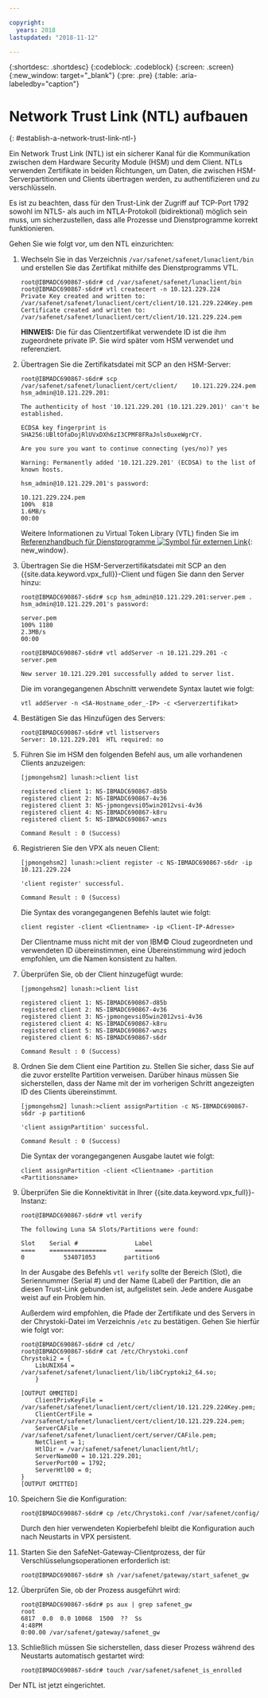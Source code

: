 ```yaml
---

copyright:
  years: 2018
lastupdated: "2018-11-12"

---
```


{:shortdesc: .shortdesc}
{:codeblock: .codeblock}
{:screen: .screen}
{:new_window: target="_blank"}
{:pre: .pre}
{:table: .aria-labeledby="caption"}

# Network Trust Link (NTL) aufbauen
{: #establish-a-network-trust-link-ntl-}

Ein Network Trust Link (NTL) ist ein sicherer Kanal für die Kommunikation zwischen dem Hardware Security Module (HSM) und dem Client. NTLs verwenden Zertifikate in beiden Richtungen, um Daten, die zwischen HSM-Serverpartitionen und Clients übertragen werden, zu authentifizieren und zu verschlüsseln.

Es ist zu beachten, dass für den Trust-Link der Zugriff auf TCP-Port 1792 sowohl im NTLS- als auch im NTLA-Protokoll (bidirektional) möglich sein muss, um sicherzustellen, dass alle Prozesse und Dienstprogramme korrekt funktionieren.

Gehen Sie wie folgt vor, um den NTL einzurichten:

1.	Wechseln Sie in das Verzeichnis `/var/safenet/safenet/lunaclient/bin` und erstellen Sie das Zertifikat mithilfe des Dienstprogramms VTL.

	```
	root@IBMADC690867-s6dr# cd /var/safenet/safenet/lunaclient/bin
	root@IBMADC690867-s6dr# vtl createcert -n 10.121.229.224
	Private Key created and written to: /var/safenet/safenet/lunaclient/cert/client/10.121.229.224Key.pem
	Certificate created and written to: /var/safenet/safenet/lunaclient/cert/client/10.121.229.224.pem
	```

	**HINWEIS:** Die für das Clientzertifikat verwendete ID ist die ihm zugeordnete private IP. Sie wird später vom HSM verwendet und referenziert.

2. Übertragen Sie die Zertifikatsdatei mit SCP an den HSM-Server:

	```
	root@IBMADC690867-s6dr# scp /var/safenet/safenet/lunaclient/cert/client/	10.121.229.224.pem hsm_admin@10.121.229.201:

	The authenticity of host '10.121.229.201 (10.121.229.201)' can't be established.

	ECDSA key fingerprint is SHA256:UBltOfaDojRlUVxDXh6zI3CPMF8FRaJnls0uxeWgrCY.

	Are you sure you want to continue connecting (yes/no)? yes

	Warning: Permanently added '10.121.229.201' (ECDSA) to the list of known hosts.

	hsm_admin@10.121.229.201's password:

	10.121.229.224.pem                                                 
	100%  818     	
	1.6MB/s   
	00:00
	```

	Weitere Informationen zu Virtual Token Library (VTL) finden Sie im [Referenzhandbuch für Dienstprogramme ![Symbol für externen Link](../../icons/launch-glyph.svg "Symbol für externen Link")](https://public.dhe.ibm.com/cloud/bluemix/network/vpx/utilities_reference_guide.pdf){: new_window}.

3.	Übertragen Sie die HSM-Serverzertifikatsdatei mit SCP an den {{site.data.keyword.vpx_full}}-Client und fügen Sie dann den Server hinzu:

	```
	root@IBMADC690867-s6dr# scp hsm_admin@10.121.229.201:server.pem .
	hsm_admin@10.121.229.201's password:

	server.pem                                                         
	100% 1180     	
	2.3MB/s   
	00:00

	root@IBMADC690867-s6dr# vtl addServer -n 10.121.229.201 -c server.pem

	New server 10.121.229.201 successfully added to server list.
	```

	Die im vorangegangenen Abschnitt verwendete Syntax lautet wie folgt:

	```
	vtl addServer -n <SA-Hostname_oder_-IP> -c <Serverzertifikat>
	```

3. Bestätigen Sie das Hinzufügen des Servers:

	```
	root@IBMADC690867-s6dr# vtl listservers
	Server: 10.121.229.201  HTL required: no
	```

4.	Führen Sie im HSM den folgenden Befehl aus, um alle vorhandenen Clients anzuzeigen:

	```
	[jpmongehsm2] lunash:>client list

	registered client 1: NS-IBMADC690867-d85b
	registered client 2: NS-IBMADC690867-4v36
	registered client 3: NS-jpmongevsi05win2012vsi-4v36
	registered client 4: NS-IBMADC690867-k8ru
	registered client 5: NS-IBMADC690867-wnzs

	Command Result : 0 (Success)
	```

5.	Registrieren Sie den VPX als neuen Client:

	```
	[jpmongehsm2] lunash:>client register -c NS-IBMADC690867-s6dr -ip 10.121.229.224

	'client register' successful.

	Command Result : 0 (Success)
	```

	Die Syntax des vorangegangenen Befehls lautet wie folgt:

	```
	client register -client <Clientname> -ip <Client-IP-Adresse>
	```

	Der Clientname muss nicht mit der von IBM© Cloud zugeordneten und verwendeten ID übereinstimmen, eine Übereinstimmung wird jedoch empfohlen, um die Namen konsistent zu halten.

6. Überprüfen Sie, ob der Client hinzugefügt wurde:

	```
	[jpmongehsm2] lunash:>client list

	registered client 1: NS-IBMADC690867-d85b
	registered client 2: NS-IBMADC690867-4v36
	registered client 3: NS-jpmongevsi05win2012vsi-4v36
	registered client 4: NS-IBMADC690867-k8ru
	registered client 5: NS-IBMADC690867-wnzs
	registered client 6: NS-IBMADC690867-s6dr

	Command Result : 0 (Success)
	```

7. Ordnen Sie dem Client eine Partition zu. Stellen Sie sicher, dass Sie auf die zuvor erstellte Partition verweisen. Darüber hinaus müssen Sie sicherstellen, dass der Name mit der im vorherigen Schritt angezeigten ID des Clients übereinstimmt.

	```
	[jpmongehsm2] lunash:>client assignPartition -c NS-IBMADC690867-s6dr -p partition6

	'client assignPartition' successful.

	Command Result : 0 (Success)
	```

	Die Syntax der vorangegangenen Ausgabe lautet wie folgt:

	```
	client assignPartition -client <Clientname> -partition <Partitionsname>
	```

8.	Überprüfen Sie die Konnektivität in Ihrer {{site.data.keyword.vpx_full}}-Instanz:

	```
	root@IBMADC690867-s6dr# vtl verify

	The following Luna SA Slots/Partitions were found:

	Slot    Serial #                Label
	====    ================        =====
	0           534071053        partition6
	```

	In der Ausgabe des Befehls `vtl verify` sollte der Bereich (Slot), die Seriennummer (Serial #) und der Name (Label) der Partition, die an diesen Trust-Link gebunden ist, aufgelistet sein. Jede andere Ausgabe weist auf ein Problem hin.

	Außerdem wird empfohlen, die Pfade der Zertifikate und des Servers in der Chrystoki-Datei im Verzeichnis `/etc` zu bestätigen. Gehen Sie hierfür wie folgt vor:

	```
	root@IBMADC690867-s6dr# cd /etc/
	root@IBMADC690867-s6dr# cat /etc/Chrystoki.conf
	Chrystoki2 = {
		LibUNIX64 = /var/safenet/safenet/lunaclient/lib/libCryptoki2_64.so;
		}

	[OUTPUT OMMITED]
		ClientPrivKeyFile = /var/safenet/safenet/lunaclient/cert/client/10.121.229.224Key.pem;
		ClientCertFile = /var/safenet/safenet/lunaclient/cert/client/10.121.229.224.pem;
		ServerCAFile = /var/safenet/safenet/lunaclient/cert/server/CAFile.pem;
		NetClient = 1;
		HtlDir = /var/safenet/safenet/lunaclient/htl/;
		ServerName00 = 10.121.229.201;
		ServerPort00 = 1792;
		ServerHtl00 = 0;
	}
	[OUTPUT OMITTED]
	```

9.	Speichern Sie die Konfiguration:

	```
	root@IBMADC690867-s6dr# cp /etc/Chrystoki.conf /var/safenet/config/
	```

	Durch den hier verwendeten Kopierbefehl bleibt die Konfiguration auch nach Neustarts in VPX persistent.

10.	Starten Sie den SafeNet-Gateway-Clientprozess, der für Verschlüsselungsoperationen erforderlich ist:

	```
	root@IBMADC690867-s6dr# sh /var/safenet/gateway/start_safenet_gw
	```

11. Überprüfen Sie, ob der Prozess ausgeführt wird:

	```
	root@IBMADC690867-s6dr# ps aux | grep safenet_gw
	root       
	6817  0.0  0.0 10068  1500  ??  Ss    
	4:48PM   
	0:00.00 /var/safenet/gateway/safenet_gw
	```

12. Schließlich müssen Sie sicherstellen, dass dieser Prozess während des Neustarts automatisch gestartet wird:

	```
	root@IBMADC690867-s6dr# touch /var/safenet/safenet_is_enrolled
	```

Der NTL ist jetzt eingerichtet.
